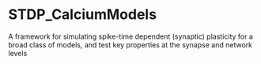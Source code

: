 # STDP_CalciumModels
A framework for simulating spike-time dependent (synaptic) plasticity for a broad class of models, and test key properties at the synapse and network levels
